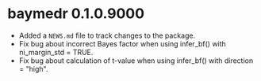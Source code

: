 # baymedr 0.1.0.9000

* Added a `NEWS.md` file to track changes to the package.
* Fix bug about incorrect Bayes factor when using infer_bf() with ni_margin_std = TRUE.
* Fix bug about calculation of t-value when using infer_bf() with direction = "high".

